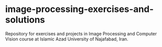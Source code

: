 # image-processing-exercises-and-solutions
Repository for exercises and projects in Image Processing and Computer Vision course at Islamic Azad University of Najafabad, Iran.
